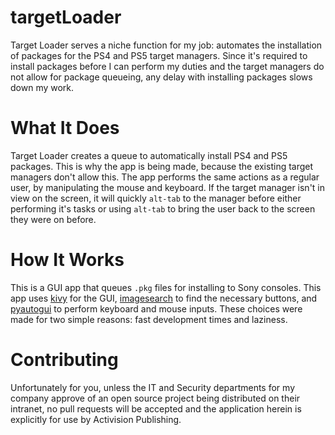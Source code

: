 # targetLoader
Target Loader serves a niche function for my job: automates the installation of packages for the PS4 and PS5 target managers. Since it's required to install packages before I can perform my duties and the target managers do not allow for package queueing, any delay with installing packages slows down my work.

# What It Does
Target Loader creates a queue to automatically install PS4 and PS5 packages. This is why the app is being made, because the existing target managers don't allow this. The app performs the same actions as a regular user, by manipulating the mouse and keyboard. If the target manager isn't in view on the screen, it will quickly `alt-tab` to the manager before either performing it's tasks or using `alt-tab` to bring the user back to the screen they were on before.

# How It Works
This is a GUI app that queues `.pkg` files for installing to Sony consoles. This app uses [kivy](https://kivy.org/#home) for the GUI, [imagesearch](https://brokencode.io/how-to-easily-image-search-with-python/) to find the necessary buttons, and [pyautogui](https://pyautogui.readthedocs.io/en/latest/screenshot.html) to perform keyboard and mouse inputs. These choices were made for two simple reasons: fast development times and laziness.

# Contributing
Unfortunately for you, unless the IT and Security departments for my company approve of an open source project being distributed on their intranet, no pull requests will be accepted and the application herein is explicitly for use by Activision Publishing.
